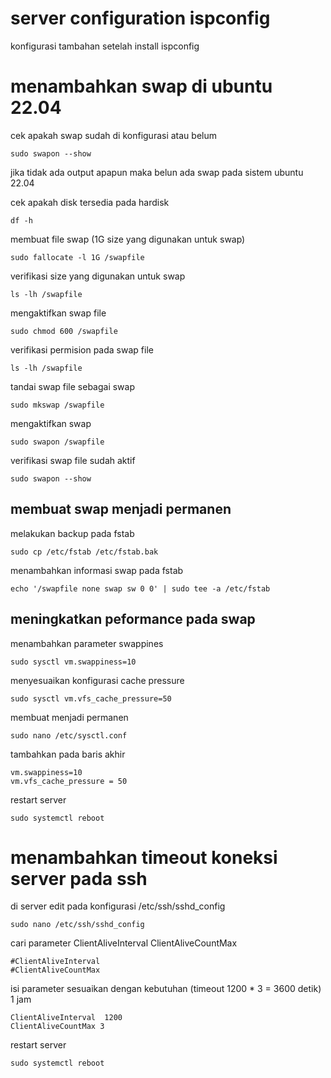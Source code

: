 
# server configuration ispconfig

konfigurasi tambahan setelah install ispconfig

# menambahkan swap di ubuntu 22.04

cek apakah swap sudah di konfigurasi atau belum

```
sudo swapon --show
```
jika tidak ada output apapun maka belun ada swap pada sistem ubuntu 22.04

cek apakah disk tersedia pada hardisk
```
df -h
```

membuat file swap (1G size yang digunakan untuk swap) 
```
sudo fallocate -l 1G /swapfile
```

verifikasi size yang digunakan untuk swap
```
ls -lh /swapfile
```
mengaktifkan swap file
```
sudo chmod 600 /swapfile
```
verifikasi permision pada swap file
```
ls -lh /swapfile
```
tandai swap file sebagai swap
```
sudo mkswap /swapfile
```
mengaktifkan swap
```
sudo swapon /swapfile
```
verifikasi swap file sudah aktif

```
sudo swapon --show
```

## membuat swap menjadi permanen
melakukan backup pada fstab

```
sudo cp /etc/fstab /etc/fstab.bak
```

menambahkan informasi swap pada fstab
```
echo '/swapfile none swap sw 0 0' | sudo tee -a /etc/fstab
```

## meningkatkan peformance pada swap

menambahkan parameter swappines

```
sudo sysctl vm.swappiness=10
```
menyesuaikan konfigurasi cache pressure
```
sudo sysctl vm.vfs_cache_pressure=50
```
membuat menjadi permanen

```
sudo nano /etc/sysctl.conf
```
tambahkan pada baris akhir
```
vm.swappiness=10
vm.vfs_cache_pressure = 50
```

restart server
```
sudo systemctl reboot
```
# menambahkan timeout koneksi server pada ssh

di server edit pada konfigurasi /etc/ssh/sshd_config

```
sudo nano /etc/ssh/sshd_config
```
cari parameter ClientAliveInterval ClientAliveCountMax
```
#ClientAliveInterval 
#ClientAliveCountMax
```
isi parameter sesuaikan dengan kebutuhan (timeout 1200 * 3 = 3600 detik) 1 jam
```
ClientAliveInterval  1200
ClientAliveCountMax 3
```
restart server
```
sudo systemctl reboot
```